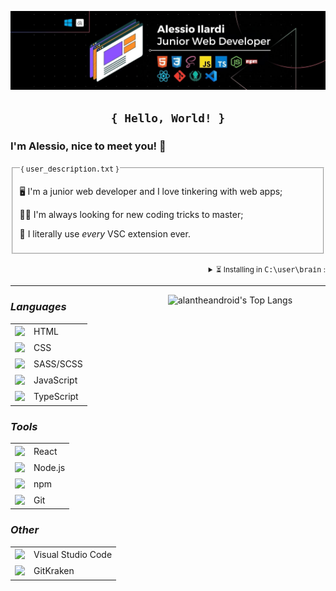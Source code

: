 <!-- ANCHOR Top banner -->

![LinkedIn Banner](/assets/banners/Banner_LinkedIn.jpg)

<!-- ANCHOR About me -->

<h2 align="center"><code>{ Hello, World! }</code></h2>

### I'm Alessio, nice to meet you! 👋

<fieldset>
<legend><small>{ <samp>user_description.txt</samp> }</small></legend>
    <p>🖥️ I'm a junior web developer and I love tinkering with web apps;</p>
    <p>👨‍🎓 I'm always looking for new coding tricks to master;</p>
    <p>🤪 I literally use <em>every</em> VSC extension ever.</p>
</fieldset>

<br>

<div align="right">
    <small>
        <details>
            <summary>⏳ Installing in <samp>C:\user\brain</samp> :</summary>
            <i>Functional programming</i> | <progress></progress>
        </details>
    </small>
</div>

---

<!-- ANCHOR GitHub Stats -->

<!-- <img width="50%" align="right" alt="alantheandroid's GitHub stats" src="https://github-readme-stats.vercel.app/api?username=alantheandroid&show_icons=true&theme=codeSTACKr" /> -->

<a href="https://github.com/anuraghazra/github-readme-stats">
    <img width="50%" align="right" alt="alantheandroid's Top Langs" src="https://github-readme-stats.vercel.app/api/top-langs/?username=alantheandroid&layout=compact&theme=codeSTACKr"/>
</a>

<!-- ANCHOR Tech stack -->

<div>
<h3><i>Languages</i></h3>
    <table>
        <tr>
            <td>
                <sub><img height="24px" src="https://cdn.jsdelivr.net/gh/devicons/devicon/icons/html5/html5-original.svg" /></sub>
            </td>
            <td>
                HTML
            </td>
        </tr>
        <tr>
            <td>
                <sub><img height="24px" src="https://cdn.jsdelivr.net/gh/devicons/devicon/icons/css3/css3-original.svg" /></sub>
            </td>
            <td>
                CSS
            </td>
        </tr>
        <tr>
            <td>
                <sub><img height="24px" src="https://cdn.jsdelivr.net/gh/devicons/devicon/icons/sass/sass-original.svg" /></sub>
            </td>
            <td>
                SASS/SCSS
            </td>
        </tr>
        <tr>
            <td>
                <sub><img height="24px" src="https://cdn.jsdelivr.net/gh/devicons/devicon/icons/javascript/javascript-original.svg" /></sub>
            </td>
            <td>
                JavaScript
            </td>
        </tr>
        <tr>
            <td>
                <sub><img height="24px" src="https://cdn.jsdelivr.net/gh/devicons/devicon/icons/typescript/typescript-original.svg" /></sub>
            </td>
            <td>
                TypeScript
            </td>
        </tr>
    </table>
</div>

<div>    
<h3><i>Tools</i></h3>
    <table>
        <tr>
            <td>
                <sub><img height="24px" src="https://cdn.jsdelivr.net/gh/devicons/devicon/icons/react/react-original.svg" /></sub>
            </td>
            <td>
                React
            </td>
        </tr>
        <tr>
            <td>
                <sub><img height="24px" src="https://cdn.jsdelivr.net/gh/devicons/devicon/icons/nodejs/nodejs-original.svg" /></sub>
            </td>
            <td>
                Node.js
            </td>
        </tr>
        <tr>
            <td>
                <sub><img height="24px" src="https://cdn.jsdelivr.net/gh/devicons/devicon/icons/npm/npm-original-wordmark.svg" /></sub>
            </td>
            <td>
                npm
            </td>
        </tr>
        <tr>
            <td>
                <sub><img height="24px" src="https://cdn.jsdelivr.net/gh/devicons/devicon/icons/git/git-original.svg" /></sub>
            </td>
            <td>
                Git
            </td>
        </tr>
    </table>
</div>

<div>    
<h3><i>Other</i></h3>
    <table>
        <tr>
            <td>
                <sub><img height="24px" src="https://cdn.jsdelivr.net/gh/devicons/devicon/icons/vscode/vscode-original.svg" /></sub>
            </td>
            <td>
                Visual Studio Code
            </td>
        </tr>
        <tr>
            <td>
                <sub><img height="24px" src="https://static-00.iconduck.com/assets.00/gitkraken-icon-512x446-ha22tv8l.png" /></sub>
            </td>
            <td>
                GitKraken
            </td>
        </tr>
    </table>
</div>

<!-- ### _More about me_

<div id="gr_updates_widget">
	  <iframe sandbox id="the_iframe" src="https://goodreads.com/widgets/user_update_widget?height=400&num_updates=5&user=70728087&width=250" width="95%" height="90%" frameborder="0"></iframe>
    <div id="gr_footer">
        <p><b>GoodReads Updates 📖</b></p>
    </div>
</div>
 -->
